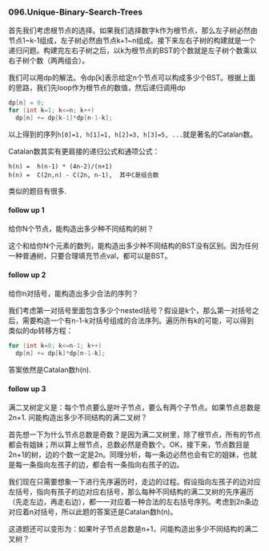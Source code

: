 ### 096.Unique-Binary-Search-Trees

首先我们考虑根节点的选择。如果我们选择数字k作为根节点，那么左子树必然由节点1~k-1组成，左子树必然由节点k+1~n组成。接下来左右子树的构建就是一个递归问题。构建完左右子树之后，以k为根节点的BST的个数就是左子树个数乘以右子树个数（两两组合）。

我们可以用dp的解法。令dp[k]表示给定n个节点可以构成多少个BST。根据上面的思路，我们先loop作为根节点的数值，然后递归调用dp
```cpp
dp[n] = 0;
for (int k=1; k<=n; k++)
  dp[n] += dp[k-1]*dp[n-1-k]; 
```
以上得到的序列```h[0]=1, h[1]=1, h[2]=3, h[3]=5, ...```就是著名的Catalan数。

Catalan数其实有更肩接的递归公式和通项公式：
```
h(n) =  h(n-1) * (4n-2)/(n+1)
h(n) =  C(2n,n) - C(2n, n-1),  其中C是组合数
```

类似的题目有很多.

#### follow up 1
给你N个节点，能构造出多少种不同结构的树？

这个和给你N个元素的数列，能构造出多少种不同结构的BST没有区别。因为任何一种普通树，只要合理填充节点val，都可以是BST。

#### follow up 2
给你n对括号，能构造出多少合法的序列？

我们考虑第一对括号里面包含多少个nested括号？假设是k个，那么第一对括号之后，需要构造一个有n-1-k对括号组成的合法序列。遍历所有k的可能，可以得到类似的dp转移方程：
```cpp
for (int k=0; k<=n-1; k++)
  dp[n] += dp[k]*dp[n-1-k]; 
```
答案依然是Catalan数h(n).

#### follow up 3
满二叉树定义是：每个节点要么是叶子节点，要么有两个子节点。如果节点总数是2n+1. 问能构造出多少不同结构的满二叉树？

首先想一下为什么节点总数是奇数？是因为满二叉树里，除了根节点，所有的节点都会有姐妹；所以算上根节点，总数必然是奇数个。OK，接下来，节点数目是2n+1的树，边的个数一定是2n。同理分析，每一条边必然也会有它的姐妹，也就是每一条指向左孩子的边，都会有一条指向右孩子的边。

我们现在只需要想象一下进行先序遍历时，走边的过程。假设指向左孩子的边对应左括号，指向有孩子的边对应右括号，那么每种不同结构的满二叉树的先序遍历（先走左边，再走右边），都一一对应着一种合法的左右括号序列。考虑到2n条边对应着n对括号，所以此题的答案还是Catalan数h(n)。

这道题还可以变形为：如果叶子节点总数是n+1，问能构造出多少不同结构的满二叉树？

